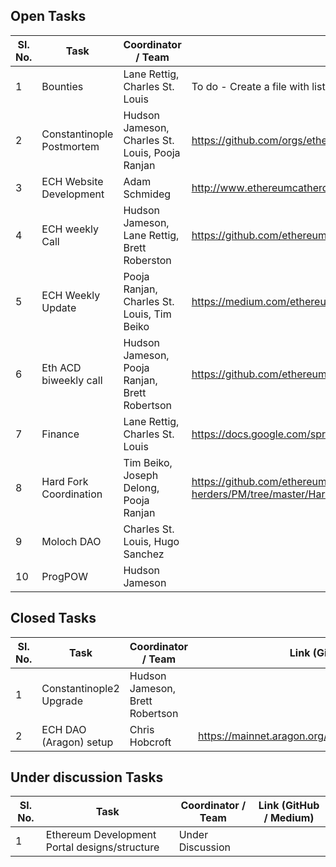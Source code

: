 ## Open Tasks

Sl. No. |	Task	| Coordinator / Team	|Link (GitHub / Medium) 
--------|-------|---------------------|------------------------
1	| Bounties |	Lane Rettig, Charles St. Louis	|  To do - Create a file with list of active Bounties
2	| Constantinople Postmortem	|	Hudson Jameson, Charles St. Louis, Pooja Ranjan	|https://github.com/orgs/ethereum-cat-herders/projects/1	
3	| ECH Website Development	|	Adam Schmideg	| http://www.ethereumcatherders.com	
4	| ECH weekly Call	|	Hudson Jameson, Lane Rettig, Brett Roberston	| https://github.com/ethereum-cat-herders/PM	
5	| ECH Weekly Update |	Pooja Ranjan, Charles St. Louis, Tim Beiko	| https://medium.com/ethereum-cat-herders	
6	| Eth ACD biweekly call	|	Hudson Jameson, Pooja Ranjan, Brett Robertson |	https://github.com/ethereum/pm/tree/master/All%20Core%20Devs%20Meetings	
7	| Finance	|	Lane Rettig, Charles St. Louis	|https://docs.google.com/spreadsheets/d/1PMCKHrkD2oGNXnDi6chy9DOFbpXgDRqpNz75PXSzoj4/edit#gid=0	
8	| Hard Fork Coordination	|	Tim Beiko, Joseph Delong, Pooja Ranjan	| https://github.com/ethereum-cat-herders/PM/tree/master/Hard%20Fork%20Planning%20and%20Coordination	
9	|Moloch DAO	|	Charles St. Louis, Hugo Sanchez		|
10|ProgPOW	|	Hudson Jameson	|	


## Closed Tasks

Sl. No. |	Task	| Coordinator / Team	|Link (GitHub / Medium) 
--------|-------|---------------------|------------------------
1	| Constantinople2 Upgrade	| Hudson Jameson, Brett Robertson	|	
2	| ECH DAO (Aragon) setup	|	Chris Hobcroft	|https://mainnet.aragon.org/#/ethereumcatherders.aragonid.eth	


## Under discussion Tasks

Sl. No. |	Task	| Coordinator / Team	|Link (GitHub / Medium) 
--------|-------|---------------------|------------------------
1 | Ethereum Development Portal designs/structure	|Under Discussion	|		
